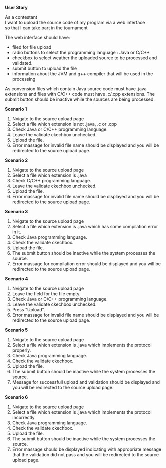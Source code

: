 **User Story**

As a contestant<br />
I want to upload the source code of my program via a web interface<br />
so that I can take part in the tournament<br />

The web interface should have:
  * filed for file upload
  * radio buttons to select the programming language : Java or C/C++
  * checkbox to select weather the uploaded source to be processed and validated.
  * submit button to upload the file
  * information about the JVM and g++ compiler that will be used in the processing

As convension files which contain Java source code must have .java extensions and files with C/C++ code must have .c/.cpp extensions.
The submit button should be inactive while the sources are being processed.

**Scenario 1**

  1. Nvigate to the source upload page
  1. Select a file which extension is not .java, .c or .cpp
  1. Check Java or C/C++ programming language.
  1. Leave the validate ckechbox unchecked.
  1. Upload the file.
  1. Error massage for invalid file name should be displayed and you will be redirected to the source upload page.

**Scenario 2**

  1. Nvigate to the source upload page
  1. Select a file which extension is .java
  1. Check C/C++ programming language.
  1. Leave the validate ckechbox unchecked.
  1. Upload the file.
  1. Error massage for invalid file name should be displayed and you will be redirected to the source upload page.

**Scenario 3**

  1. Nvigate to the source upload page
  1. Select a file which extension is .java which has some compilation error in it.
  1. Check Java programming language.
  1. Check the validate ckechbox.
  1. Upload the file.
  1. The submit button should be inactive while the system processes the source.
  1. Error massage for compilation error should be displayed and you will be redirected to the source upload page.

**Scenario 4**

  1. Nvigate to the source upload page
  1. Leave the field for the file empty.
  1. Check Java or C/C++ programming language.
  1. Leave the validate ckechbox unchecked.
  1. Press "Upload".
  1. Error massage for invalid file name should be displayed and you will be redirected to the source upload page.

**Scenario 5**

  1. Nvigate to the source upload page
  1. Select a file which extension is .java which implements the protocol properly.
  1. Check Java programming language.
  1. Check the validate ckechbox.
  1. Upload the file.
  1. The submit button should be inactive while the system processes the source.
  1. Message for successfull upload and validation should be displayed and you will be redirected to the source upload page.

**Scenario 6**

  1. Nvigate to the source upload page
  1. Select a file which extension is .java which implements the protocol incorrectly.
  1. Check Java programming language.
  1. Check the validate ckechbox.
  1. Upload the file.
  1. The submit button should be inactive while the system processes the source.
  1. Error massage should be displayed indicating with appropriate message that the validation did not pass and you will be redirected to the source upload page.